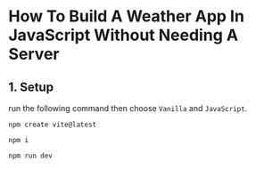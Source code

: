 # How To Build A Weather App In JavaScript Without Needing A Server
## 1. Setup
run the following command then choose `Vanilla` and `JavaScript`.
```
npm create vite@latest
```
```
npm i
```
```
npm run dev
```

